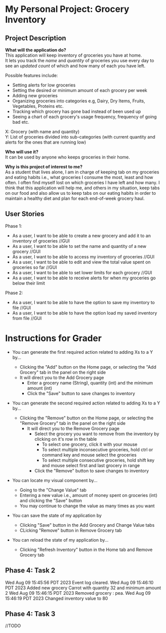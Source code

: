 # My Personal Project: Grocery Inventory

## Project Description

**What will the application do?** <br>
This application will keep inventory of groceries you have at home.<br>
It lets you track the *name* and *quantity* of groceries you use every day to 
see an *updated count* of which and how many of each you have left. <br>

Possible features include: 
- Setting alerts for low groceries 
- Setting the desired or minimum amount of each grocery per week 
- Adding new groceries 
- Organizing groceries into categories e.g, Dairy, Dry Items, Fruits, Vegetables, Proteins etc. 
- Tracking which grocery has gone bad instead of been used up 
- Seeing a chart of each grocery's usage frequency, frequency of going bad etc.

X: Grocery (with name and quantity) <br>
Y: List of groceries divided into sub-categories (with current quantity
and alerts for the ones that are running low)

**Who will use it?**<br>
It can be used by anyone who keeps groceries in their home.

**Why is this project of interest to me?** <br>
As a student that lives alone, I am in charge of keeping tab on my groceries 
and eating habits i.e., what groceries I consume the most, least and how often.
I often find myself lost on which groceries I have left and how many. 
I think that this application will help me, and others in my situation, 
keep tabs on our food and also allow us to keep tabs on our eating habits 
in order to maintain a healthy diet and plan for each end-of-week grocery haul.

## User Stories

Phase 1:
- As a user, I want to be able to create a new grocery and add it to an inventory of groceries //GUI
- As a user, I want to be able to set the name and quantity of a new grocery //GUI
- As a user, I want to be able to access my inventory of groceries //GUI
- As a user, I want to be able to edit and view the total value spent on groceries so far //GUI
- As a user, I want to be able to set lower limits for each grocery //GUI
- As a user, I want to be able to receive alerts for when my groceries go below their limit

Phase 2:
- As a user, I want to be able to have the option to save my inventory to file        //GUI
- As a user, I want to be able to have the option load my saved inventory from file   //GUI


# Instructions for Grader

- You can generate the first required action related to adding Xs to a Y by...
  - Clicking the "Add" button on the Home page, or selecting the "Add Grocery" tab in the panel on the right side
  - It will direct you to the Add Grocery page  
    - Enter a grocery name (String), quantity (int) and the minimum amount (int)
    - Click the "Save" button to save changes to inventory

- You can generate the second required action related to adding Xs to a Y by...
  - Clicking the "Remove" button on the Home page, or selecting the "Remove Grocery" tab in the panel on the right side
      - It will direct you to the Remove Grocery page
        - Select the grocery you want to remove from the inventory by clicking on it's row in the table
          - To select one grocery, click it with your mouse
          - To select multiple inconsecutive groceries, hold ctrl or command key and mouse select the groceries 
          - To select multiple consecutive groceries, hold shift key and mouse select first and last grocery in range
        - Click the "Remove" button to save changes to inventory

- You can locate my visual component by...
  - Going to the "Change Value" tab
  - Entering a new value i.e., amount of money spent on groceries (int) and clicking the "Save" button
  - You may continue to change the value as many times as you want

- You can save the state of my application by
  - Clicking "Save" button in the Add Grocery and Change Value tabs
  - CLicking "Remove" button in Remove Grocery tab

- You can reload the state of my application by...
  - Clicking "Refresh Inventory" button in the Home tab and Remove Grocery tab

## Phase 4: Task 2
Wed Aug 09 15:45:56 PDT 2023
Event log cleared.
Wed Aug 09 15:46:10 PDT 2023
Added new grocery Carrot with quantity 32 and minimum amount 2
Wed Aug 09 15:46:15 PDT 2023
Removed grocery : pea.
Wed Aug 09 15:46:19 PDT 2023
Changed inventory value to 80

## Phase 4: Task 3
//TODO












